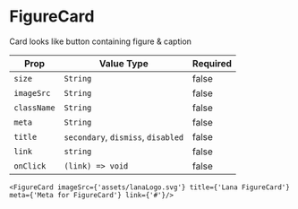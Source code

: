 # FigureCard

Card looks like button containing figure & caption

| Prop        | Value Type                         | Required |
| ----------- | ---------------------------------- | -------- |
| `size`      | `String`                           | false    |
| `imageSrc`  | `String`                           | false    |
| `className` | `String`                           | false    |
| `meta`      | `String`                           | false    |
| `title`     | `secondary`, `dismiss`, `disabled` | false    |
| `link`      | `string`                           | false    |
| `onClick`   | `(link) => void`                   | false    |

```
<FigureCard imageSrc={'assets/lanaLogo.svg'} title={'Lana FigureCard'} meta={'Meta for FigureCard'} link={'#'}/>
```
